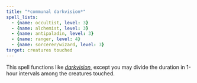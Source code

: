 ```yaml
---
title: "*communal darkvision*"
spell_lists:
  - {name: occultist, level: 3}
  - {name: alchemist, level: 3}
  - {name: antipaladin, level: 3}
  - {name: ranger, level: 4}
  - {name: sorcerer/wizard, level: 3}
target: creatures touched
---
```


This spell functions like [*darkvision*](/spells/darkvision/), except you may divide the duration in 1-hour intervals among the creatures touched.

